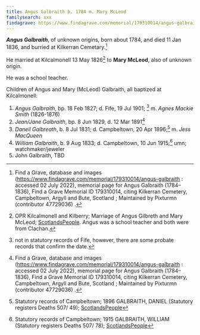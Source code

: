 ```yaml
---
title: Angus Galbraith b. 1784 m. Mary McLeod
familysearch: xxx
findagrave: https://www.findagrave.com/memorial/179310014/angus-galbraith
---
```

***Angus Galbraith***, of unknown origins, born about 1784, and died 11 Jan 1836, and burried at Kilkerran Cemetary.[^burial]

He married at Kilcalmonell 13 May 1826[^marriage] to **Mary McLeod**, also of unknown origin.

He was a school teacher.

Children of Angus and Mary (McLeod) Galbraith, all baptized at Kilcalmonell:

1. *Angus Galbraith*, bp. 18 Feb 1827; d. Fife, 19 Jul 1901; [^angus-death] m. *Agnes Mackie Smith* (1826-1876)
2. *Jean/Jane Galbraith*, bp. 8 Jun 1829, d. 12 Mar 1891[^burial]
3. *Daneil Galbreath*, b. 8 Jul 1831; d. Campbeltown, 20 Apr 1896;[^daneil-death] m. *Jess MacQueen*
4. *William Galbraith*, b. 9 Aug 1833; d. Campbeltown, 10 Jun 1915;[^william-death] umn; watchmaker/jeweler
5. John Galbraith, TBD

[^marriage]: OPR Kilcalmonell and Kilberry; Marriage of Angus Gilbreth and Mary McLeod; [ScotlandsPeople](https://www.scotlandspeople.gov.uk/view-image/nrs_opr_records/8480524?image=219).  Angus was a school teacher and both were from Clachan.

[^burial]: Find a Grave, database and images (https://www.findagrave.com/memorial/179310014/angus-galbraith : accessed 02 July 2022), memorial page for Angus Galbraith (1784–1836), Find a Grave Memorial ID 179310014, citing Kilkerran Cemetery, Campbeltown, Argyll and Bute, Scotland ; Maintained by Pixturmn (contributor 47729036) .

[^angus-death]: not in statutory records of Fife, however, there are some probate records that confirm the date.

[^william-death]: Statutory records of Campbeltown; 1915 GALBRAITH, WILLIAM (Statutory registers Deaths 507/ 78); [ScotlandsPeople](https://www.scotlandspeople.gov.uk/view-image/nrs_stat_deaths/6805754)

[^daneil-death]: Statutory records of Campbeltown; 1896 GALBRAITH, DANIEL (Statutory registers Deaths 507/ 49); [ScotlandsPeople](https://www.scotlandspeople.gov.uk/view-image/nrs_stat_deaths/4835073) 
